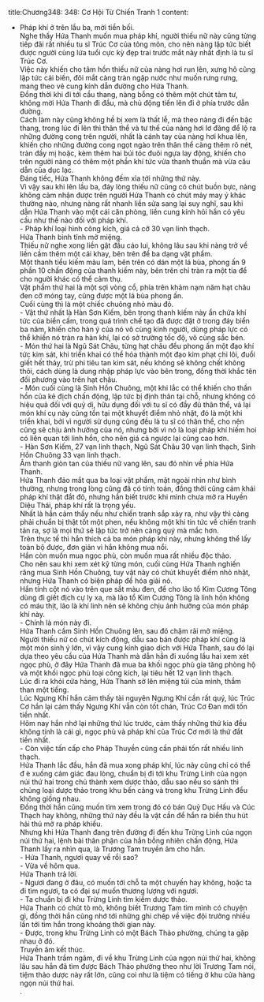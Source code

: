 title:Chương348: 348: Cơ Hội Từ Chiến Tranh 1
content:
- Pháp khí ở trên lầu ba, mời tiền bối.<br>Nghe thấy Hứa Thanh muốn mua pháp khí, người thiếu nữ này cũng từng tiếp đãi rất nhiều tu sĩ Trúc Cơ của tông môn, cho nên nàng lập tức biết được người cùng lứa tuổi cực kỳ đẹp trai trước mắt này nhất định là tu sĩ Trúc Cơ.<br>Việc này khiến cho tâm hồn thiếu nữ của nàng hơi run lên, xưng hô cũng lập tức cải biến, đôi mắt càng tràn ngập nước như muốn rưng rưng, mang theo vẻ cung kính dẫn đường cho Hứa Thanh.<br>Đồng thời khi đi tới cầu thang, nàng bỗng có thêm một chút tâm tư, không mời Hứa Thanh đi đầu, mà chủ động tiến lên đi ở phía trước dẫn đường.<br>Cách làm này cũng không hề bị xem là thất lễ, mà theo nàng đi đến bậc thang, trong lúc đi lên thì thân thể và tư thế của nàng hơi lơ đãng để lộ ra những đường cong trên người, nhất là cánh tay của nàng hơi khua lên, khiến cho những đường cong ngọt ngào trên thân thể càng thêm rõ nét, tràn đầy mị hoặc, kèm thêm hai búi tóc đuôi ngựa lay động, khiến cho trên người nàng có thêm một phần khí tức vừa thanh thuần mà vừa câu dẫn của dục lạc.<br>Đáng tiếc, Hứa Thanh không đếm xỉa tới những thứ này.<br>Vì vậy sau khi lên lầu ba, đáy lòng thiếu nữ cũng có chút buồn bực, nàng không cảm nhận được trên người Hứa Thanh có chút mảy may ý khác thường nào, nhưng nàng rất nhanh liền sửa sang lại suy nghĩ, sau khi dẫn Hứa Thanh vào một cái căn phòng, liền cung kính hỏi hắn có yêu cầu như thế nào đối với pháp khí.<br>- Pháp khí loại hình công kích, giá cả cỡ 30 vạn linh thạch.<br>Hứa Thanh bình tĩnh mở miệng.<br>Thiếu nữ nghe xong liền gật đầu cáo lui, không lâu sau khi nàng trở về liền cầm thêm một cái khay, bên trên để ba dạng vật phẩm.<br>Một thanh tiểu kiếm màu lam, bên trên có dán một lá bùa, phong ấn 9 phần 10 chấn động của thanh kiếm này, bên trên chỉ tràn ra một tia để cho người khác có thể cảm thụ.<br>Vật phẩm thứ hai là một sợi vòng cổ, phía trên khảm nạm năm hạt châu đen cỡ móng tay, cũng được một lá bùa phong ấn.<br>Cuối cùng thì là một chiếc chuông nhỏ màu đỏ.<br>- Vật thứ nhất là Hàn Sơn Kiếm, bên trong thanh kiếm này ẩn chứa khí tức của biển cấm, trong quá trình chế tạo đã được đặt ở trong đáy biển ba năm, khiến cho hàn ý của nó vô cùng kinh người, dùng pháp lực có thể khiến nó tràn ra hàn khí, lại có sở trường tốc độ, vô cùng sắc bén.<br>- Món thứ hai là Ngũ Sát Châu, từng hạt châu đều phong ấn một đạo khí tức kim sát, khi triển khai có thể hóa thành một đạo kim phạt chi lôi, đuổi giết hết thảy, trừ phi tiêu tan kim sát, nếu không sẽ không chết không thôi, cách dùng là dung nhập pháp lực vào bên trong, đồng thời khắc tên đối phương vào trên hạt châu.<br>- Món cuối cùng là Sinh Hồn Chuông, một khi lắc có thể khiến cho thần hồn của kẻ địch chấn động, lập tức bị định thân tại chỗ, nhưng không có hiệu quả đối với quỷ dị, hữu dụng đối với tu sĩ có đầy đủ thân thể, vả lại món khí cụ này cũng tồn tại một khuyết điểm nhỏ nhặt, đó là một khi triển khai, bởi vì người sử dụng cũng đều là tu sĩ có thân thể, cho nên cũng sẽ chịu ảnh hưởng của nó, nhưng bởi vì nó là loại pháp khí hiếm hoi có liên quan tới linh hồn, cho nên giá cả ngược lại cũng cao hơn.<br>- Hàn Sơn Kiếm, 27 vạn linh thạch, Ngũ Sát Châu 30 vạn linh thạch, Sinh Hồn Chuông 33 vạn linh thạch.<br>Âm thanh giòn tan của thiếu nữ vang lên, sau đó nhìn về phía Hứa Thanh.<br>Hứa Thanh đảo mắt qua ba loại vật phẩm, mặt ngoài nhìn như bình thường, nhưng trong lòng cũng đã có tính toán, đồng thời cũng cảm khái pháp khí thật đắt đỏ, nhưng hắn biết trước khi mình chưa mở ra Huyền Diệu Thái, pháp khí rất là trọng yếu.<br>Nhất là hắn cảm thấy nếu như chiến tranh sắp xảy ra, như vậy thì càng phải chuẩn bị thật tốt một phen, nếu không một khi tin tức về chiến tranh tản ra, sợ là mọi thứ sẽ lập tức trở nên càng quý mà mắc hơn.<br>Trên thực tế thì hắn thích cả ba món pháp khí này, nhưng không thể lấy toàn bộ được, đơn giản vì hắn không mua nổi.<br>Hắn còn muốn mua ngọc phù, còn muốn mua rất nhiều độc thảo.<br>Cho nên sau khi xem xét kỹ từng món, cuối cùng Hứa Thanh nghiến răng mua Sinh Hồn Chuông, tuy vật này có chút khuyết điểm nhỏ nhặt, nhưng Hứa Thanh có biện pháp để hóa giải nó.<br>Hắn tính cột nó vào trên que sắt màu đen, để cho lão tổ Kim Cương Tông dùng đi giết địch cự ly xa, mà lão tổ Kim Cương Tông là linh hồn không có máu thịt, lão là khí linh nên sẽ không chịu ảnh hưởng của món pháp khí này.<br>- Chính là món này đi.<br>Hứa Thanh cầm Sinh Hồn Chuông lên, sau đó chậm rãi mở miệng.<br>Người thiếu nữ có chút kích động, dẫu sao bán được pháp khí cũng là một món sinh ý lớn, vì vậy cung kính giao dịch với Hứa Thanh, sau đó lại dựa theo yêu cầu của Hứa Thanh mà dẫn hắn đi xuống lầu hai xem xét ngọc phù, ở đây Hứa Thanh đã mua ba khối ngọc phù gia tăng phòng hộ và một khối ngọc phù loại công kích, lại tiêu hết 12 vạn linh thạch.<br>Lúc đi ra khỏi cửa hàng, Hứa Thanh sờ lên miệng túi của mình, thầm than một tiếng.<br>Lúc Ngưng Khí hắn cảm thấy tài nguyên Ngưng Khí cần rất quý, lúc Trúc Cơ hắn lại cảm thấy Ngưng Khí vẫn còn tốt chán, Trúc Cơ Đan mới tốn tiền nhất.<br>Hôm nay hắn nhớ lại những thứ lúc trước, cảm thấy những thứ kia đều không tính là cái gì, ngọc phù và pháp khí của Trúc Cơ mới là thứ đắt tiền nhất.<br>- Còn việc tấn cấp cho Pháp Thuyền cũng cần phải tốn rất nhiều linh thạch.<br>Hứa Thanh lắc đầu, hắn đã mua xong pháp khí, lúc này cũng chỉ có thể đ è xuống cảm giác đau lòng, chuẩn bị đi tới khu Trừng Linh của ngọn núi thứ hai trong chủ thành xem dược thảo, dẫu sao nếu so sánh thì chủng loại dược thảo trong khu bến cảng và trong khu Trừng Linh đều không giống nhau.<br>Đồng thời hắn cũng muốn tìm xem trong đó có bán Quỷ Dục Hấu và Cúc Thạch hay không, những thứ này đều là vật cần để hắn ra biển thu hút hải thú mở ra pháp khiếu.<br>Nhưng khi Hứa Thanh đang trên đường đi đến khu Trừng Linh của ngọn núi thứ hai, lệnh bài thân phận của hắn bỗng nhiên chấn động, Hứa Thanh lấy ra nhìn qua, là Trương Tam truyền âm cho hắn.<br>- Hứa Thanh, ngươi quay về rồi sao?<br>- Vừa về hôm qua.<br>Hứa Thanh trả lời.<br>- Ngươi đang ở đâu, có muốn tới chỗ ta một chuyến hay không, hoặc ta đi tìm ngươi, ta có đại sự muốn thương lượng với ngươi.<br>- Ta chuẩn bị đi khu Trừng Linh tìm kiếm dược thảo.<br>Hứa Thanh có chút tò mò, không biết Trương Tam tìm mình có chuyện gì, đồng thời hắn cũng nhớ tới những ghi chép về việc đội trưởng nhiều lần tới tìm hắn trong khoảng thời gian này.<br>- Được, trong khu Trừng Linh có một Bách Thảo phường, chúng ta gặp nhau ở đó.<br>Truyền âm kết thúc.<br>Hứa Thanh trầm ngâm, đi về khu Trừng Linh của ngọn núi thứ hai, không lâu sau hắn đã tìm được Bách Thảo phường theo như lời Trương Tam nói, tiệm thảo dược này rất lớn, cũng coi như là tiệm có tiếng ở khu cửa hàng ngọn núi thứ hai.<br>.<br>